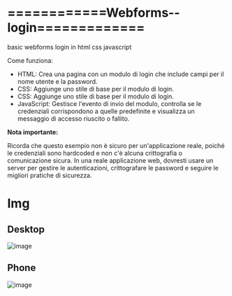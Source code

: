 # ============Webforms--login=============
basic webforms login in html css javascript

Come funziona:
<ul>
  <li>HTML: Crea una pagina con un modulo di login che include campi per il nome utente e la password.</li>
  <li>CSS: Aggiunge uno stile di base per il modulo di login.</li>
  <li>CSS: Aggiunge uno stile di base per il modulo di login.</li>
  <li>JavaScript: Gestisce l'evento di invio del modulo, controlla se le credenziali corrispondono a quelle predefinite e visualizza un messaggio di accesso riuscito o fallito.</li>
</ul>

<strong>Nota importante:</strong>

Ricorda che questo esempio non è sicuro per un'applicazione reale, poiché le credenziali sono hardcoded e non c'è alcuna crittografia o comunicazione sicura. In una reale applicazione web, dovresti usare un server per gestire le autenticazioni, crittografare le password e seguire le migliori pratiche di sicurezza.


# Img

<h2>Desktop</h2>

![image](https://github.com/user-attachments/assets/c91ad2e9-7cc8-4288-bfa8-ca23bdcc84b2)


<h2>Phone</h2>

![image](https://github.com/user-attachments/assets/927fcd24-4a65-4863-b2b2-eb87e6501e00)



